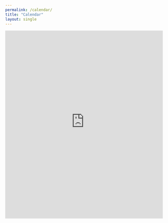 ```yaml
---
permalink: /calendar/
title: "Calendar"
layout: single
---
```


<iframe id="open-web-calendar" 
    style="background:url('https://raw.githubusercontent.com/niccokunzmann/open-web-calendar/master/static/img/loaders/circular-loader.gif') center center no-repeat;"
    src="https://open-web-calendar.hosted.quelltext.eu/calendar.html?skin=flat&amp;timezone=America%2FToronto&amp;title=Bethany%20Baptist%20Church&amp;url=https%3A%2F%2Foutlook.office365.com%2Fowa%2Fcalendar%2F7a6bd098afe5481d8c7605f63233a628%40bethanybaptistchurch.ca%2F4a10f0e2203a46bc9d2b2405eb4d7cdb16446734959434918565%2Fcalendar.ics"
    sandbox="allow-scripts allow-same-origin allow-top-navigation"
    allowTransparency="true" scrolling="no" 
    frameborder="0" height="600px" width="100%"></iframe>
